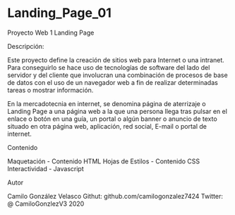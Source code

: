 # Landing_Page_01
Proyecto Web 1
Landing Page

Descripción:

Este proyecto define la creación de sitios web para Internet o una intranet. Para conseguirlo se hace uso de tecnologías de software del lado del servidor y del cliente que involucran una combinación de procesos de base de datos con el uso de un navegador web a fin de realizar determinadas tareas o mostrar información.

En la mercadotecnia en internet, se denomina página de aterrizaje o Landing Page a una página web a la que una persona llega tras pulsar en el enlace o botón en una guía, un portal o algún banner o anuncio de texto situado en otra página web, aplicación, red social, E-mail o portal de internet.


Contenido

Maquetación - Contenido HTML
Hojas de Estilos - Contenido CSS
Interactividad - Javascript

Autor

Camilo González Velasco
Githut: github.com/camilogonzalez7424
Twitter: @ CamiloGonzlezV3
2020

